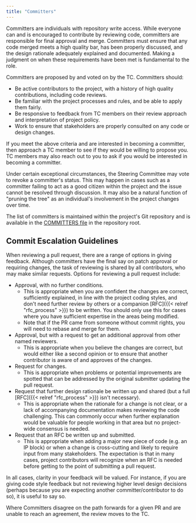```yaml
---
title: "Committers"
---
```


Committers are individuals with repository write access.
While everyone can and is encouraged to contribute by reviewing code, committers are responsible for final approval and merge.
Committers must ensure that any code merged meets a high quality bar, has been properly discussed, and the design rationale adequately explained and documented.
Making a judgment on when these requirements have been met is fundamental to the role.

Committers are proposed by and voted on by the TC.
Committers should:
* Be active contributors to the project, with a history of high quality contributions, including code reviews.
* Be familiar with the project processes and rules, and be able to apply them fairly.
* Be responsive to feedback from TC members on their review approach and interpretation of project policy.
* Work to ensure that stakeholders are properly consulted on any code or design changes.

If you meet the above criteria and are interested in becoming a committer, then approach a TC member to see if they would be willing to propose you.
TC members may also reach out to you to ask if you would be interested in becoming a committer.

Under certain exceptional circumstances, the Steering Committee may vote to revoke a committer's status.
This may happen in cases such as a committer failing to act as a good citizen within the project and the issue cannot be resolved through discussion.
It may also be a natural function of "pruning the tree" as an individual's involvement in the project changes over time.

The list of committers is maintained within the project's Git repository and is available in the [COMMITTERS file](https://github.com/lowRISC/opentitan/blob/master/COMMITTERS) in the repository root.

## Commit Escalation Guidelines

When reviewing a pull request, there are a range of options in giving feedback.
Although committers have the final say on patch approval or requiring changes, the task of reviewing is shared by all contributors, who may make similar requests.
Options for reviewing a pull request include:
* Approval, with no further conditions.
  * This is appropriate when you are confident the changes are correct, sufficiently explained, in line with the project coding styles, and don't need further review by others or a companion [RFC]({{< relref "rfc_process" >}}) to be written.
    You should only use this for cases where you have sufficient expertise in the areas being modified.
  * Note that if the PR came from someone without commit rights, you will need to rebase and merge for them.
* Approval, but with a request to get an additional approval from other named reviewers.
  * This is appropriate when you believe the changes are correct, but would either like a second opinion or to ensure that another contributor is aware of and approves of the changes.
* Request for changes.
  * This is appropriate when problems or potential improvements are spotted that can be addressed by the original submitter updating the pull request.
* Request that further design rationale be written up and shared (but a full [RFC]({{< relref "rfc_process" >}}) isn't necessary).
  * This is appropriate when the rationale for a change is not clear, or a lack of accompanying documentation makes reviewing the code challenging.
    This can commonly occur when further explanation would be valuable for people working in that area but no project-wide consensus is needed.
* Request that an RFC be written up and submitted.
  * This is appropriate when adding a major new piece of code (e.g. an IP block) or when a change is cross-cutting and likely to require input from many stakeholders.
    The expectation is that in many cases, project contributors will recognize when an RFC is needed before getting to the point of submitting a pull request.

In all cases, clarity in your feedback will be valued.
For instance, if you are giving code style feedback but not reviewing higher level design decisions (perhaps because you are expecting another committer/contributor to do so), it is useful to say so.

Where Committers disagree on the path forwards for a given PR and are unable to reach an agreement, the review moves to the TC.
